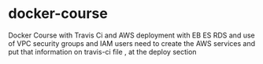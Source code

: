 # docker-course
Docker Course with Travis Ci and AWS deployment with EB ES RDS and use of VPC security groups and IAM users
need to create the AWS services and put that information on travis-ci file , at the deploy section
